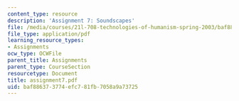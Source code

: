 ```yaml
---
content_type: resource
description: 'Assignment 7: Soundscapes'
file: /media/courses/21l-708-technologies-of-humanism-spring-2003/baf886373774efc781fb7058a9a73725_assignment7.pdf
file_type: application/pdf
learning_resource_types:
- Assignments
ocw_type: OCWFile
parent_title: Assignments
parent_type: CourseSection
resourcetype: Document
title: assignment7.pdf
uid: baf88637-3774-efc7-81fb-7058a9a73725
---
```

